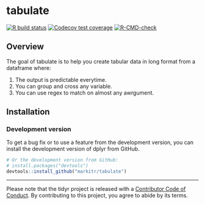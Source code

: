 
<!-- README.md is generated from README.Rmd. Please edit that file -->

# tabulate

<!-- badges: start -->

[![R build
status](https://github.com/markitr/tabulate/workflows/R-CMD-check/badge.svg)](https://github.com/markitr/tabulate/actions?workflow=R-CMD-check)
[![Codecov test
coverage](https://codecov.io/gh/markitr/tabulate/branch/main/graph/badge.svg)](https://codecov.io/gh/markitr/tabulate?branch=main)
[![R-CMD-check](https://github.com/markitr/tabulate/workflows/R-CMD-check/badge.svg)](https://github.com/markitr/tabulate/actions)

<!-- badges: end -->

## Overview

The goal of tabulate is to help you create tabular data in long format
from a dataframe where:

1.  The output is predictable everytime.
2.  You can group and cross any variable.
3.  You can use regex to match on almost any awrgument.

## Installation

### Development version

To get a bug fix or to use a feature from the development version, you
can install the development version of dplyr from GitHub.

``` r
# Or the development version from GitHub:
# install.packages("devtools")
devtools::install_github("markitr/tabulate")
```

------------------------------------------------------------------------

Please note that the tidyr project is released with a [Contributor Code
of Conduct](code_conduct/code_of_conduct.md). By contributing to this project,
you agree to abide by its terms.
